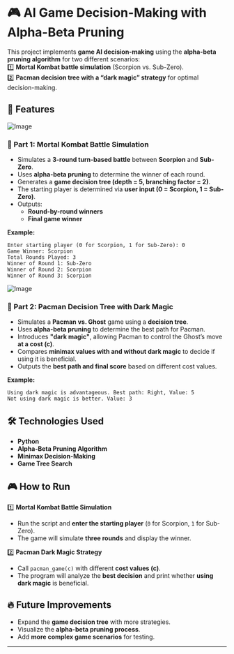 

# 🎮 AI Game Decision-Making with Alpha-Beta Pruning  

This project implements **game AI decision-making** using the **alpha-beta pruning algorithm** for two different scenarios:  
1️⃣ **Mortal Kombat battle simulation** (Scorpion vs. Sub-Zero).  
2️⃣ **Pacman decision tree with a “dark magic” strategy** for optimal decision-making.  



## 🚀 Features  

![Image](https://github.com/user-attachments/assets/f4f559be-311a-48d8-b173-f6bb6ed675d1)
### **🔹 Part 1: Mortal Kombat Battle Simulation**  
- Simulates a **3-round turn-based battle** between **Scorpion** and **Sub-Zero**.  
- Uses **alpha-beta pruning** to determine the winner of each round.  
- Generates a **game decision tree (depth = 5, branching factor = 2)**.  
- The starting player is determined via **user input (0 = Scorpion, 1 = Sub-Zero)**.  
- Outputs:  
  - **Round-by-round winners**  
  - **Final game winner**  

**Example:**  
```
Enter starting player (0 for Scorpion, 1 for Sub-Zero): 0
Game Winner: Scorpion
Total Rounds Played: 3
Winner of Round 1: Sub-Zero
Winner of Round 2: Scorpion
Winner of Round 3: Scorpion
```
![Image](https://github.com/user-attachments/assets/6d32b3e9-92cd-4b5e-9883-4ca1d03675c7)
### **🔹 Part 2: Pacman Decision Tree with Dark Magic**  
- Simulates a **Pacman vs. Ghost** game using a **decision tree**.  
- Uses **alpha-beta pruning** to determine the best path for Pacman.  
- Introduces **"dark magic"**, allowing Pacman to control the Ghost’s move **at a cost (c)**.  
- Compares **minimax values with and without dark magic** to decide if using it is beneficial.  
- Outputs the **best path and final score** based on different cost values.  

**Example:**  
```
Using dark magic is advantageous. Best path: Right, Value: 5
Not using dark magic is better. Value: 3
```
## 🛠️ Technologies Used  
- **Python**  
- **Alpha-Beta Pruning Algorithm**  
- **Minimax Decision-Making**  
- **Game Tree Search**  

## 🎮 How to Run  
1️⃣ **Mortal Kombat Battle Simulation**  
- Run the script and **enter the starting player** (`0` for Scorpion, `1` for Sub-Zero).  
- The game will simulate **three rounds** and display the winner.  

2️⃣ **Pacman Dark Magic Strategy**  
- Call `pacman_game(c)` with different **cost values (c)**.  
- The program will analyze the **best decision** and print whether **using dark magic** is beneficial.  

## 🔥 Future Improvements  
- Expand the **game decision tree** with more strategies.  
- Visualize the **alpha-beta pruning process**.  
- Add **more complex game scenarios** for testing.  

---



